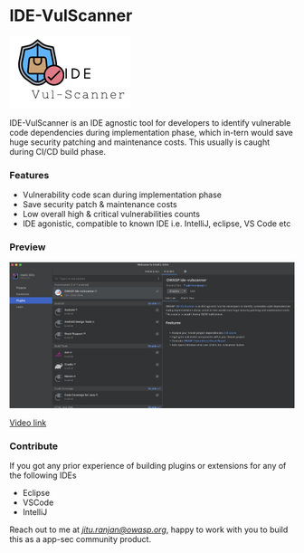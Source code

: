 # IDE-VulScanner

![IDE-VulScanner](/assets/images/logo-small.png)

IDE-VulScanner is an IDE agnostic tool for developers to identify vulnerable code dependencies during implementation phase, which in-tern would save huge security patching and maintenance costs. This usually is caught during CI/CD build phase.

### Features

* Vulnerability code scan during implementation phase
* Save security patch & maintenance costs
* Low overall high & critical vulnerabilities counts
* IDE agonistic, compatible to known IDE i.e. IntelliJ, eclipse, VS Code etc


### Preview

![intelliJ](/assets/images/intellij-plugin.png)

[Video link](https://www.youtube.com/watch?v=T2tFPMnX94c "Open In New Tab")



### Contribute
If you got any prior experience of building plugins or extensions for any of the following IDEs 
* Eclipse
* VSCode
* IntelliJ

Reach out to me at *jitu.ranjan@owasp.org*, happy to work with you to build this as a app-sec community product.

